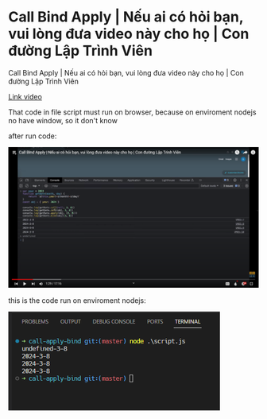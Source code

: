 # Call Bind Apply | Nếu ai có hỏi bạn, vui lòng đưa video này cho họ | Con đường Lập Trình Viên

Call Bind Apply | Nếu ai có hỏi bạn, vui lòng đưa video này cho họ | Con đường Lập Trình Viên

[Link video](https://s.net.vn/8RCx)

That code in file script must run on browser, because on enviroment nodejs no have window, so it don't know

after run code:

![run code on browser](image.png)

this is the code run on enviroment nodejs:

![run code on nodejs](image-1.png)
